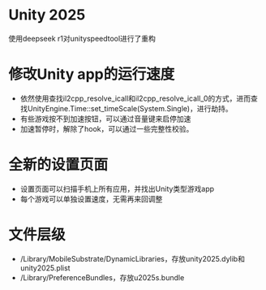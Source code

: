 # Unity 2025
使用deepseek r1对unityspeedtool进行了重构

# 修改Unity app的运行速度
- 依然使用查找il2cpp_resolve_icall和il2cpp_resolve_icall_0的方式，进而查找UnityEngine.Time::set_timeScale(System.Single)，进行劫持。
- 有些游戏按不到加速按钮，可以通过音量键来启停加速
- 加速暂停时，解除了hook，可以通过一些完整性校验。

# 全新的设置页面
- 设置页面可以扫描手机上所有应用，并找出Unity类型游戏app
- 每个游戏可以单独设置速度，无需再来回调整

# 文件层级
- /Library/MobileSubstrate/DynamicLibraries，存放unity2025.dylib和unity2025.plist
- /Library/PreferenceBundles，存放u2025s.bundle
